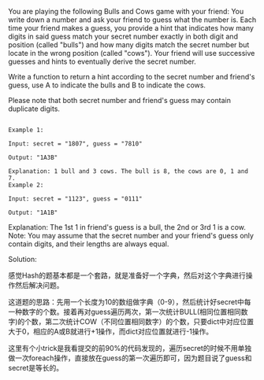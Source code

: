 You are playing the following Bulls and Cows game with your friend: You write down a number and ask your friend to guess what the number is. Each time your friend makes a guess, you provide a hint that indicates how many digits in said guess match your secret number exactly in both digit and position (called "bulls") and how many digits match the secret number but locate in the wrong position (called "cows"). Your friend will use successive guesses and hints to eventually derive the secret number.

Write a function to return a hint according to the secret number and friend's guess, use A to indicate the bulls and B to indicate the cows. 

Please note that both secret number and friend's guess may contain duplicate digits.


```

Example 1:

Input: secret = "1807", guess = "7810"

Output: "1A3B"

Explanation: 1 bull and 3 cows. The bull is 8, the cows are 0, 1 and 7.
Example 2:

Input: secret = "1123", guess = "0111"

Output: "1A1B"

```

Explanation: The 1st 1 in friend's guess is a bull, the 2nd or 3rd 1 is a cow.
Note: You may assume that the secret number and your friend's guess only contain digits, and their lengths are always equal.

Solution:

感觉Hash的题基本都是一个套路，就是准备好一个字典，然后对这个字典进行操作然后解决问题。

这道题的思路：先用一个长度为10的数组做字典（0-9），然后统计好secret中每一种数字的个数。接着再对guess遍历两次，第一次统计BULL(相同位置相同数字)的个数，第二次统计COW（不同位置相同数字）的个数，只要dict中对应位置大于0，相应的A或B就进行+1操作，而dict对应位置就进行-1操作。

这里有个小trick是我看提交的前90%的代码发现的，遍历secret的时候不用单独做一次foreach操作，直接放在guess的第一次遍历即可，因为题目说了guess和secret是等长的。
